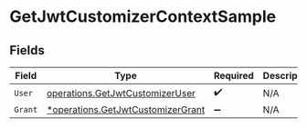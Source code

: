 # GetJwtCustomizerContextSample


## Fields

| Field                                                                                 | Type                                                                                  | Required                                                                              | Description                                                                           |
| ------------------------------------------------------------------------------------- | ------------------------------------------------------------------------------------- | ------------------------------------------------------------------------------------- | ------------------------------------------------------------------------------------- |
| `User`                                                                                | [operations.GetJwtCustomizerUser](../../models/operations/getjwtcustomizeruser.md)    | :heavy_check_mark:                                                                    | N/A                                                                                   |
| `Grant`                                                                               | [*operations.GetJwtCustomizerGrant](../../models/operations/getjwtcustomizergrant.md) | :heavy_minus_sign:                                                                    | N/A                                                                                   |